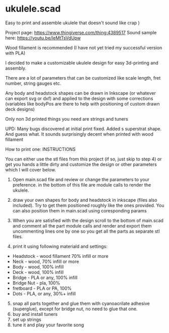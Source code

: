 # ukulele.scad
Easy to print and assemble ukulele that doesn't sound like crap )

Project page: https://www.thingiverse.com/thing:4389517
Sound sample here: https://youtu.be/leMtTsVdUpw

Wood fillament is recommended (I have not yet tried my successful version with PLA)

I decided to make a customizable ukulele design for easy 3d-printing and assembly.

There are a lot of parameters that can be customized like scale length, fret number, string gauges etc.

Any body and headstock shapes can be drawn in Inkscape (or whatever can export svg or dxf) and applied to the design with some corrections (variables like bodyPos are there to help with positioning of custom drawn deck designs)

Only non 3d printed things you need are strings and tuners

UPD: Many bugs discovered at initial print fixed. Added s superstrat shape. And guess what. It sounds surprisingly decent when printed with wood fillament

How to print one:
INSTRUCTIONS

You can either use the stl files from this project (if so, just skip to step 4) or get you hands a little dirty and customize the design or other parameters which I will cover below.

1. Open main.scad file and review or change the parameters to your preference. in the bottom of this file are module calls to render the ukulele.

2. draw your own shapes for body and headstock in inkscape (files also included). Try to get them positioned roughly like the ones provided. You can also position them in main.scad using coresponding params

3. When you are satisfied with the design scroll to the bottom of main.scad and comment all the part module calls and render and export them uncommenting lines one by one so you get all the parts as separate stl files. 

4. print it using following materiald and settings:
- Headstock - wood fillament 70% infill or more
- Neck - wood, 70% infill or more
- Body - wood, 100% infill
- Deck - wood, 100% infill
- Bridge - PLA or any, 100% infill
- Bridge Nut - pla, 100%
- fretboard - PLA or PA, 100%
- Dots - PLA, or any, 30%+ infill
5. snap all parts together and glue them with cyanoacrilate adhesive (superglue), except for bridge nut, no need to glue that one.
6. buy and install tuners
7. set up strings
8. tune it and play your favorite song

